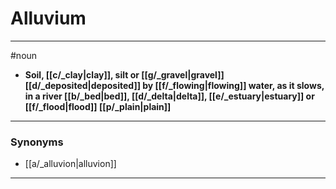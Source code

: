 # Alluvium
---
#noun
- **Soil, [[c/_clay|clay]], silt or [[g/_gravel|gravel]] [[d/_deposited|deposited]] by [[f/_flowing|flowing]] water, as it slows, in a river [[b/_bed|bed]], [[d/_delta|delta]], [[e/_estuary|estuary]] or [[f/_flood|flood]] [[p/_plain|plain]]**
---
### Synonyms
- [[a/_alluvion|alluvion]]
---
